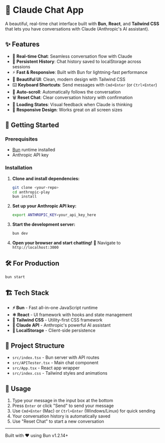 # 🤖 Claude Chat App

A beautiful, real-time chat interface built with **Bun**, **React**, and **Tailwind CSS** that lets you have conversations with Claude (Anthropic's AI assistant).

## ✨ Features

- 💬 **Real-time Chat**: Seamless conversation flow with Claude
- 💾 **Persistent History**: Chat history saved to localStorage across sessions
- ⚡ **Fast & Responsive**: Built with Bun for lightning-fast performance
- 🎨 **Beautiful UI**: Clean, modern design with Tailwind CSS
- ⌨️ **Keyboard Shortcuts**: Send messages with `Cmd+Enter` (or `Ctrl+Enter`)
- 🔄 **Auto-scroll**: Automatically follows the conversation
- 🗑️ **Reset Chat**: Clear conversation history with confirmation
- 🤔 **Loading States**: Visual feedback when Claude is thinking
- 📱 **Responsive Design**: Works great on all screen sizes

## 🚀 Getting Started

### Prerequisites

- [Bun](https://bun.sh) runtime installed
- Anthropic API key

### Installation

1. **Clone and install dependencies:**
   ```bash
   git clone <your-repo>
   cd anthropic-play
   bun install
   ```

2. **Set up your Anthropic API key:**
   ```bash
   export ANTHROPIC_KEY=your_api_key_here
   ```

3. **Start the development server:**
   ```bash
   bun dev
   ```

4. **Open your browser and start chatting!** 🎉
   Navigate to `http://localhost:3000`

## 🛠️ For Production

```bash
bun start
```

## 🏗️ Tech Stack

- **⚡ Bun** - Fast all-in-one JavaScript runtime
- **⚛️ React** - UI framework with hooks and state management
- **🎨 Tailwind CSS** - Utility-first CSS framework
- **🤖 Claude API** - Anthropic's powerful AI assistant
- **💾 LocalStorage** - Client-side persistence

## 🔧 Project Structure

- `src/index.tsx` - Bun server with API routes
- `src/APITester.tsx` - Main chat component
- `src/App.tsx` - React app wrapper
- `src/index.css` - Tailwind styles and animations

## 🎯 Usage

1. Type your message in the input box at the bottom
2. Press `Enter` or click "Send" to send your message
3. Use `Cmd+Enter` (Mac) or `Ctrl+Enter` (Windows/Linux) for quick sending
4. Your conversation history is automatically saved
5. Use "Reset Chat" to start a new conversation

---

Built with ❤️ using Bun v1.2.14+